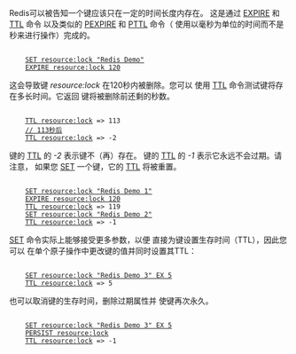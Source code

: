 Redis可以被告知一个键应该只在一定的时间长度内存在。
这是通过 [EXPIRE](#help) 和 [TTL](#help) 命令
以及类似的 [PEXPIRE](#help) 和 [PTTL](#help) 命令（
使用以毫秒为单位的时间而不是秒来进行操作）完成的。

<pre><code>
    <a href="#run">SET resource:lock "Redis Demo"</a>
    <a href="#run">EXPIRE resource:lock 120</a>
</code></pre>

这会导致键 *resource:lock* 在120秒内被删除。您可以
使用 [TTL](#help) 命令测试键将存在多长时间。它返回
键将被删除前还剩的秒数。

<pre><code>
    <a href="#run">TTL resource:lock</a> => 113
    <a href="#comment" class="comment">// 113秒后</a>
    <a href="#run">TTL resource:lock</a> => -2
</code></pre>

键的 [TTL](#help) 的 *-2* 表示键不（再）存在。
键的 [TTL](#help) 的 *-1* 表示它永远不会过期。请注意，
如果您 [SET](#help) 一个键，它的 [TTL](#help) 将被重置。

<pre><code>
    <a href="#run">SET resource:lock "Redis Demo 1"</a>
    <a href="#run">EXPIRE resource:lock 120</a>
    <a href="#run">TTL resource:lock</a> => 119
    <a href="#run">SET resource:lock "Redis Demo 2"</a>
    <a href="#run">TTL resource:lock</a> => -1
</code></pre>

[SET](#help) 命令实际上能够接受更多参数，以便
直接为键设置生存时间（TTL），因此您可以
在单个原子操作中更改键的值并同时设置其TTL：

<pre><code>
    <a href="#run">SET resource:lock "Redis Demo 3" EX 5</a>
    <a href="#run">TTL resource:lock</a> => 5
</code></pre>

也可以取消键的生存时间，删除过期属性并
使键再次永久。

<pre><code>
    <a href="#run">SET resource:lock "Redis Demo 3" EX 5</a>
    <a href="#run">PERSIST resource:lock</a>
    <a href="#run">TTL resource:lock</a> => -1
</code></pre>
